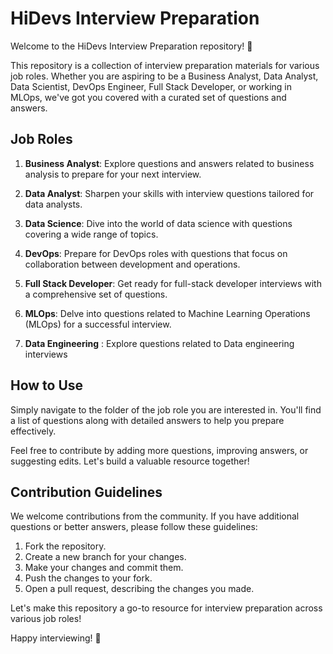 # HiDevs Interview Preparation

Welcome to the HiDevs Interview Preparation repository! 🚀

This repository is a collection of interview preparation materials for various job roles. Whether you are aspiring to be a Business Analyst, Data Analyst, Data Scientist, DevOps Engineer, Full Stack Developer, or working in MLOps, we've got you covered with a curated set of questions and answers.

## Job Roles

1. **Business Analyst**: Explore questions and answers related to business analysis to prepare for your next interview.

2. **Data Analyst**: Sharpen your skills with interview questions tailored for data analysts.

3. **Data Science**: Dive into the world of data science with questions covering a wide range of topics.

4. **DevOps**: Prepare for DevOps roles with questions that focus on collaboration between development and operations.

5. **Full Stack Developer**: Get ready for full-stack developer interviews with a comprehensive set of questions.

6. **MLOps**: Delve into questions related to Machine Learning Operations (MLOps) for a successful interview.
7. **Data Engineering** : Explore questions related to Data engineering interviews

## How to Use

Simply navigate to the folder of the job role you are interested in. You'll find a list of questions along with detailed answers to help you prepare effectively.

Feel free to contribute by adding more questions, improving answers, or suggesting edits. Let's build a valuable resource together!

## Contribution Guidelines

We welcome contributions from the community. If you have additional questions or better answers, please follow these guidelines:

1. Fork the repository.
2. Create a new branch for your changes.
3. Make your changes and commit them.
4. Push the changes to your fork.
5. Open a pull request, describing the changes you made.

Let's make this repository a go-to resource for interview preparation across various job roles!

Happy interviewing! 🌟
